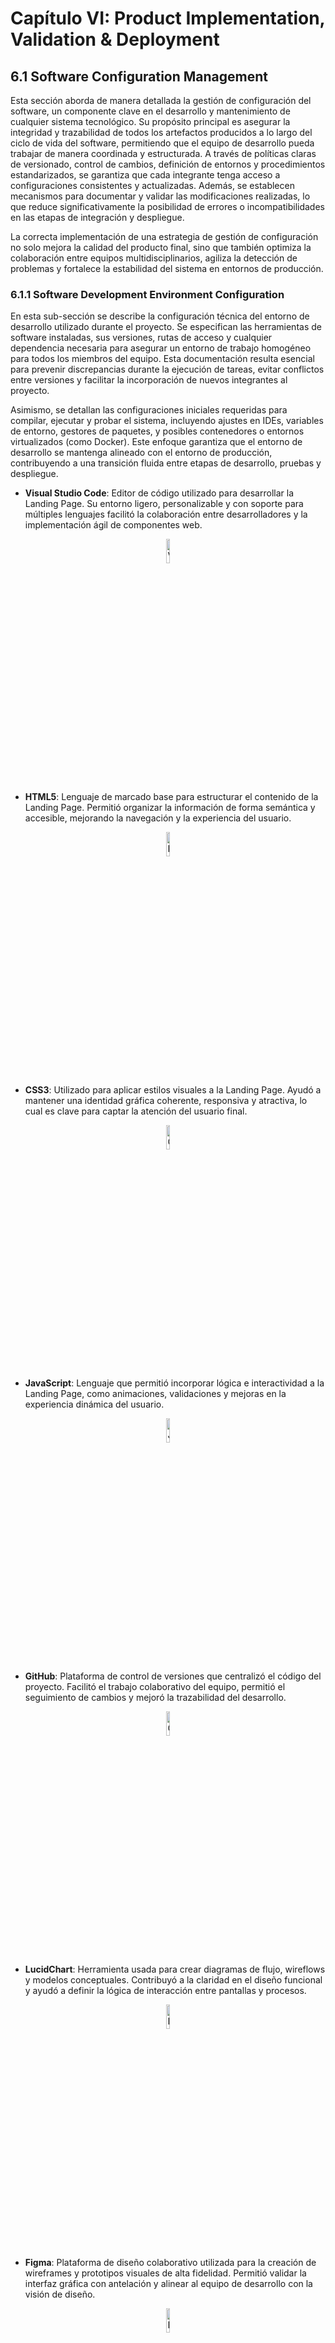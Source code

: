 # Capítulo VI: Product Implementation, Validation & Deployment

## 6.1 Software Configuration Management

Esta sección aborda de manera detallada la gestión de configuración del software, un componente clave en el desarrollo y mantenimiento de cualquier sistema tecnológico. Su propósito principal es asegurar la integridad y trazabilidad de todos los artefactos producidos a lo largo del ciclo de vida del software, permitiendo que el equipo de desarrollo pueda trabajar de manera coordinada y estructurada. A través de políticas claras de versionado, control de cambios, definición de entornos y procedimientos estandarizados, se garantiza que cada integrante tenga acceso a configuraciones consistentes y actualizadas. Además, se establecen mecanismos para documentar y validar las modificaciones realizadas, lo que reduce significativamente la posibilidad de errores o incompatibilidades en las etapas de integración y despliegue.

La correcta implementación de una estrategia de gestión de configuración no solo mejora la calidad del producto final, sino que también optimiza la colaboración entre equipos multidisciplinarios, agiliza la detección de problemas y fortalece la estabilidad del sistema en entornos de producción.

### 6.1.1 Software Development Environment Configuration

En esta sub-sección se describe la configuración técnica del entorno de desarrollo utilizado durante el proyecto. Se especifican las herramientas de software instaladas, sus versiones, rutas de acceso y cualquier dependencia necesaria para asegurar un entorno de trabajo homogéneo para todos los miembros del equipo. Esta documentación resulta esencial para prevenir discrepancias durante la ejecución de tareas, evitar conflictos entre versiones y facilitar la incorporación de nuevos integrantes al proyecto.

Asimismo, se detallan las configuraciones iniciales requeridas para compilar, ejecutar y probar el sistema, incluyendo ajustes en IDEs, variables de entorno, gestores de paquetes, y posibles contenedores o entornos virtualizados (como Docker). Este enfoque garantiza que el entorno de desarrollo se mantenga alineado con el entorno de producción, contribuyendo a una transición fluida entre etapas de desarrollo, pruebas y despliegue.



- **Visual Studio Code**: Editor de código utilizado para desarrollar la Landing Page. Su entorno ligero, personalizable y con soporte para múltiples lenguajes facilitó la colaboración entre desarrolladores y la implementación ágil de componentes web.

<div style="text-align: center;">
  <img src="../images/visualstudio.png" alt="Visual Studio Code" style="width:10%;"/>
</div>

- **HTML5**: Lenguaje de marcado base para estructurar el contenido de la Landing Page. Permitió organizar la información de forma semántica y accesible, mejorando la navegación y la experiencia del usuario.

<div style="text-align: center;">
  <img src="../images/html5.png" alt="HTML 5" style="width:10%;"/>
</div>

- **CSS3**: Utilizado para aplicar estilos visuales a la Landing Page. Ayudó a mantener una identidad gráfica coherente, responsiva y atractiva, lo cual es clave para captar la atención del usuario final.

<div style="text-align: center;">
  <img src="../images/css3.png" alt="CSS 3" style="width:10%;"/>
</div>

- **JavaScript**: Lenguaje que permitió incorporar lógica e interactividad a la Landing Page, como animaciones, validaciones y mejoras en la experiencia dinámica del usuario.

<div style="text-align: center;">
  <img src="../images/js.png" alt="JavaScript" style="width:10%;"/>
</div>

- **GitHub**: Plataforma de control de versiones que centralizó el código del proyecto. Facilitó el trabajo colaborativo del equipo, permitió el seguimiento de cambios y mejoró la trazabilidad del desarrollo.

<div style="text-align: center;">
  <img src="../images/github.png" alt="Github" style="width:10%;"/>
</div>

- **LucidChart**: Herramienta usada para crear diagramas de flujo, wireflows y modelos conceptuales. Contribuyó a la claridad en el diseño funcional y ayudó a definir la lógica de interacción entre pantallas y procesos.

<div style="text-align: center;">
  <img src="../images/lucidchart.png" alt="LucidChart" style="width:10%;"/>
</div>

- **Figma**: Plataforma de diseño colaborativo utilizada para la creación de wireframes y prototipos visuales de alta fidelidad. Permitió validar la interfaz gráfica con antelación y alinear al equipo de desarrollo con la visión de diseño.

<div style="text-align: center;">
  <img src="../images/figma.png" alt="Figma" style="width:10%;"/>
</div>

- **Android Studio**: Entorno de desarrollo para la aplicación móvil. Proporcionó las herramientas necesarias para programar, depurar, probar y empaquetar la app en dispositivos Android.

<div style="text-align: center;">
  <img src="../images/androidstudio.png" alt="CSS 3" style="width:10%;"/>
</div>

- **Kotlin**: Lenguaje de programación moderno utilizado para desarrollar la aplicación móvil. Su sintaxis clara y concisa mejoró la eficiencia del código y la productividad del equipo, alineándose con las mejores prácticas de desarrollo en Android.

<div style="text-align: center;">
  <img src="../images/kotilin.png" alt="Kotlin" style="width:10%;"/>
</div>

- **Trello**: Plataforma de gestión de tareas basada en tableros y tarjetas, utilizada para organizar y hacer seguimiento del progreso del equipo durante el desarrollo del proyecto. Facilitó la planificación de sprints, la asignación de responsabilidades y la visualización del avance en tiempo real, promoviendo una colaboración efectiva y una mejor administración del tiempo.

<div style="text-align: center;">
  <img src="../images/Trello.png" alt="Trello" style="width:10%;"/>
</div>


Cada una de estas herramientas fue seleccionada estratégicamente para cumplir con los objetivos del proyecto, asegurando una solución tecnológica robusta, escalable y centrada en la experiencia del usuario.

### 6.1.2 Source Code Management

**Repositorio de la Landing Page:**  
Durante el desarrollo de la Landing Page, utilizamos un repositorio centralizado en GitHub para almacenar y gestionar el código fuente del proyecto. Esto permitió el trabajo colaborativo, el control de versiones y la trazabilidad de cambios en el desarrollo.

**Implementación de GitFlow:**  
Para nuestra estrategia de gestión de versiones con Git, nos basamos en el modelo de ramificación propuesto en el artículo _“A successful Git branching model”_ de Vincent Driessen. Adoptamos el enfoque **GitFlow**, el cual proporciona una estructura clara y organizada para el desarrollo colaborativo, facilitando la integración y el mantenimiento del código.

- **Rama Principal (`main`)**: Contiene la versión estable en producción.  
- **Rama de Desarrollo (`develop`)**: Integra los últimos avances y funcionalidades en desarrollo. Actúa como entorno de integración continua.  
- **Rama de Lanzamiento (`release`)**: Utilizada para preparar una nueva versión del producto, permitiendo ajustes finales antes de su despliegue.  
  - Deriva de: `develop`  
  - Se fusiona con: `develop` y `main`  
- **Rama de Características (`feature`)**: Destinada al desarrollo de nuevas funcionalidades específicas del producto.  
  - Deriva de: `develop`  
  - Se fusiona con: `develop`  
- **Rama de Corrección Rápida (`hotfix`)**: Diseñada para aplicar soluciones urgentes a errores críticos detectados en producción.  
  - Deriva de: `main`  
  - Se fusiona con: `develop` y `main`  
- **Rama de Alcance (`scope`)**: Rama personalizada creada para gestionar desarrollos relacionados con un módulo o funcionalidad específica de gran tamaño o impacto. Su objetivo es permitir el aislamiento de tareas que abarquen múltiples ramas `feature`, mejorando la organización y facilitando su integración progresiva.  
  - Deriva de: `develop`  
  - Puede actuar como contenedor de varias `feature`  
  - Se fusiona con: `develop` o `release`, según el caso
  
<div style="text-align: center;">
  <img src="../images/gitflow.png" alt="Ejemplo ramas Gitflow" style="width:70%;"/>
</div>

**Conventional Commits:**  
Para mantener claridad y consistencia en los mensajes de confirmación (`commits`), adoptamos la convención **Conventional Commits**, la cual estandariza la estructura semántica de cada mensaje, permitiendo una mejor comprensión del historial de cambios y una posible automatización en la generación de changelogs.

**Tipos de mensajes utilizados:**

- `feat`: Incorporación de nuevas funcionalidades.
- `fix`: Corrección de errores o bugs.
- `docs`: Cambios relacionados con la documentación.
- `style`: Ajustes de formato sin impacto funcional.
- `refactor`: Reestructuración del código sin alterar su comportamiento.
- `test`: Adición o modificación de pruebas automatizadas.
- `chore`: Tareas de mantenimiento y configuraciones del entorno.
- `perf`: Mejoras orientadas al rendimiento del sistema.    

### 6.1.3 Source Code Style Guide & Conventions

Para garantizar un código legible, consistente y de fácil mantenimiento, se adoptaron las convenciones propuestas por Google en sus guías oficiales de estilo para HTML/CSS, JavaScript y Kotlin. La aplicación de estos lineamientos facilita el trabajo colaborativo, mejora la comprensión del código entre distintos desarrolladores y reduce significativamente la probabilidad de errores durante el desarrollo y mantenimiento del sistema.

#### Convenciones para HTML/CSS (Google HTML/CSS Style Guide)

Durante la implementación de la Landing Page, se aplicaron las siguientes buenas prácticas recomendadas:

- Declarar siempre el tipo de documento (`<!DOCTYPE html>`) al inicio.
- Usar minúsculas para los nombres de los elementos HTML (`<p>`, `<h1>`, `<section>`, etc.).
- Cerrar correctamente todos los elementos HTML (por ejemplo, `<p></p>`).
- Colocar entre comillas los valores de los atributos (por ejemplo, `<div class="container">`).
- Incluir los atributos `alt`, `width` y `height` en las imágenes para accesibilidad y rendimiento.
- Evitar líneas de código excesivamente largas para facilitar la lectura.
- No omitir el elemento `<title>` dentro del `<head>`.
- Incluir `meta tags` relevantes al inicio del documento, como codificación, viewport y descripciones.

Estas convenciones aseguran una estructura semántica clara y una mejor interpretación por parte de navegadores y motores de búsqueda, además de contribuir a una experiencia de usuario coherente.

#### Convenciones para JavaScript (Google JavaScript Style Guide)

Para el desarrollo de funcionalidades interactivas con JavaScript, se aplicaron las siguientes convenciones:

- Usar notación **camelCase** para nombrar variables y funciones (por ejemplo: `numberArray`, `calculateSum()`).
- Emplear **comillas simples** para definir cadenas de texto (`'Este es un string'`).
- Finalizar todas las sentencias con punto y coma (`;`) para evitar errores de interpretación.
- Evitar el uso de `var` para declarar variables, priorizando `let` o `const` según la necesidad de reasignación.

Estas prácticas ayudan a mantener un estilo uniforme en el código fuente y previenen errores comunes relacionados con el scope, la redeclaración de variables o la gestión de valores dinámicos.

#### Convenciones para Kotlin (Google Kotlin Style Guide)

En el desarrollo de la aplicación móvil, se utilizó **Android Studio** como entorno de desarrollo, y se siguieron las convenciones oficiales para Kotlin propuestas por Google, que permiten escribir código más limpio, expresivo y seguro. Las principales directrices aplicadas fueron:

- Usar **camelCase** para variables, funciones y nombres de métodos (`userName`, `getUserData()`).
- Declarar constantes con `val` y variables mutables con `var` solo cuando sea estrictamente necesario.
- Utilizar nombres significativos, claros y descriptivos para funciones y clases.
- Omitir el punto y coma (`;`) al final de las sentencias, dado que no es necesario en Kotlin.
- Aplicar sangrías de 4 espacios y mantener una estructura clara de bloques.
- Utilizar funciones de extensión, lambdas y expresiones funcionales donde sea apropiado, siguiendo el estilo idiomático de Kotlin.
- Dividir clases largas en archivos separados para mejorar la mantenibilidad y legibilidad del código.

Estas convenciones permitieron desarrollar una aplicación Android robusta, con código fácilmente entendible y adaptable por cualquier miembro del equipo. Además, se favoreció el uso de buenas prácticas modernas en el entorno Android, alineándose con los estándares actuales de la industria.

La aplicación sistemática de estas convenciones fortaleció la calidad del código entregado en todas las capas del proyecto, promoviendo la claridad, la eficiencia y la colaboración efectiva entre los integrantes del equipo.

### 6.1.4 Software Deployment Configuration

Para el despliegue de la Landing Page del proyecto, se utilizó **GitHub Pages**, una plataforma gratuita que permite publicar sitios web estáticos directamente desde un repositorio de GitHub. Esta herramienta facilitó la publicación rápida y eficiente del contenido web desarrollado en HTML, CSS y JavaScript, sin necesidad de utilizar servidores adicionales ni configuraciones complejas.

El proceso de despliegue se realizó vinculando el repositorio del proyecto con GitHub Pages, configurando la rama correspondiente y asegurando que el contenido de la carpeta raíz (o `/docs`, según el caso) contuviera todos los archivos necesarios para el funcionamiento del sitio.

**Enlace de la Landing Page:**  
🔗 [https://1acc0238-2510-346-g3-eazylogistics.github.io/LandingPage/](https://1acc0238-2510-346-g3-eazylogistics.github.io/LandingPage/)

Este enlace corresponde a la versión publicada de la Landing Page, accesible desde cualquier dispositivo con conexión a internet, permitiendo validar su funcionamiento y presentación visual.

#### Configuración del Despliegue

<div style="text-align: center;">
  <img src="../images/landing_page_repository.png" alt="Inicio de Repositorio" style="width:70%;"/>
</div>

<div style="text-align: center;">
  <img src="../images/github_pages_configuration.png" alt="Configuracion de Deploy" style="width:70%;"/>
</div>

<div style="text-align: center;">
  <img src="../images/Deploy Github.png" alt="Github Pages Configuration" style="width:70%;"/>
</div>

- Selección de rama (`main`).
- Ubicación del contenido (`root`).
- Confirmación del estado en la pestaña **Pages** del repositorio.
- Mensajes de confirmación de despliegue exitoso.

#### Resultado del Despliegue

<div style="text-align: center;">
  <img src="../images/Landing Face.png" alt="Evidencia del Deploy" style="width:70%;"/>
</div>

Este despliegue permitió contar con una presentación web funcional del producto desde las primeras etapas del desarrollo, facilitando su validación por parte de usuarios, stakeholders y evaluadores.


## 6.2 Landing Page & Mobile Application Implementation
En esta sección se detalla el proceso completo de implementación, pruebas, documentación y despliegue de la Landing Page, los Web Services y las Aplicaciones Móviles. Abarca desde la planificación inicial hasta la entrega final, asegurando que cada componente cumpla con los requisitos establecidos y funcione correctamente.

## 6.2.1 Sprint 1
En esta sección se registra y explica el avance en términos de producto y trabajo colaborativo para el Sprint 1. Durante este sprint, el equipo se enfocará en la implementación de la Landing Page, asegurando que cumpla con los requisitos establecidos y funcione correctamente.

### 6.2.1.1 Sprint Planning 1  
En esta sección se especifican los aspectos principales del Sprint Planning Meeting. Este encuentro es fundamental para definir los objetivos y tareas del Sprint 1, asegurando que todos los miembros del equipo estén alineados y preparados para comenzar el trabajo. A continuación, se presenta un cuadro resumen del Sprint Planning Meeting, que incluye los puntos clave discutidos y las decisiones tomadas.

| **Sprint #**                       | Sprint 1                                                                                                                                                                                                                                                                                                                           | 
|------------------------------------|------------------------------------------------------------------------------------------------------------------------------------------------------------------------------------------------------------------------------------------------------------------------------------------------------------------------------------|
| **Sprint Planning Background**     |                                                                                                                                                                                                                                                                                                                                    |
| Date:                              | 2025/05/10                                                                                                                                                                                                                                                                                                                         |
| Time:                              | 5:00 PM                                                                                                                                                                                                                                                                                                                            |
| Location:                          | Reunión virtual via Discord                                                                                                                                                                                                                                                                                                        |
| Prepared by:                       | Gabriel Braithuaite, Mathias Vasquez                                                                                                                                                                                                                                                                                               |
| Attendees (to planning meeting):   | Gabriel Braithuaite, Mathias Vasquez, Joaquin Pedraza, Jose Luza, Fabian Reyes                                                                                                                                                                                                                                                     |
| Sprint n – 1 Review Summary        | No aplica para Sprint 1                                                                                                                                                                                                                                                                                                            |
| Sprint n – 1 Retrospective Summary | No aplica para Sprint 1                                                                                                                                                                                                                                                                                                            |
| **Sprint Goal & User Stories**     |                                                                                                                                                                                                                                                                                                                                    | 
| Sprint 1 Goal                      | **Our focus is** on developing and implementing a functional and attractive Landing Page. <br> **We believe it delivers** a positive first impression and attracts potential users to explore more about our product. <br> **This will be confirmed when** the Landing Page is deployed and receives positive feedback from users. |
| Sprint 1 Velocity                  | Para este sprint 1, el equipo de EazyLogistics puede aceptar 18 Story Points, los cuales son abarcados en las User Stories de la primera EPIC.                                                                                                                                                                                     |
| Sum of Story Points                | 18                                                                                                                                                                                                                                                                                                                                 |

### 6.2.1.2 Aspect Leaders and Collaborators
En esta sección se especifican los aspectos principales del Sprint Planning Meeting. Este encuentro es fundamental para definir los objetivos y tareas del Sprint 1, asegurando que todos los miembros del equipo estén alineados y preparados para comenzar el trabajo. A continuación, se presenta un cuadro resumen del Sprint Planning Meeting, que incluye los puntos clave discutidos y las decisiones tomadas.

| **Sprint #**                       | Sprint 1                                                                                                                                                                                                                                                                                                                           | 
|------------------------------------|------------------------------------------------------------------------------------------------------------------------------------------------------------------------------------------------------------------------------------------------------------------------------------------------------------------------------------|
| **Sprint Planning Background**     |                                                                                                                                                                                                                                                                                                                                    |
| Date:                              | 2025/05/10                                                                                                                                                                                                                                                                                                                         |
| Time:                              | 5:00 PM                                                                                                                                                                                                                                                                                                                            |
| Location:                          | Reunión virtual via Discord                                                                                                                                                                                                                                                                                                        |
| Prepared by:                       | Gabriel Braithuaite, Mathias Vasquez                                                                                                                                                                                                                                                                                               |
| Attendees (to planning meeting):   | Gabriel Braithuaite, Mathias Vasquez, Joaquin Pedraza, Jose Luza, Fabian Reyes                                                                                                                                                                                                                                                     |
| Sprint n – 1 Review Summary        | No aplica para Sprint 1                                                                                                                                                                                                                                                                                                            |
| Sprint n – 1 Retrospective Summary | No aplica para Sprint 1                                                                                                                                                                                                                                                                                                            |
| **Sprint Goal & User Stories**     |                                                                                                                                                                                                                                                                                                                                    | 
| Sprint 1 Goal                      | **Our focus is** on developing and implementing a functional and attractive Landing Page. <br> **We believe it delivers** a positive first impression and attracts potential users to explore more about our product. <br> **This will be confirmed when** the Landing Page is deployed and receives positive feedback from users. |
| Sprint 1 Velocity                  | Para este sprint 1, el equipo de EazyLogistics puede aceptar 18 Story Points, los cuales son abarcados en las User Stories de la primera EPIC.                                                                                                                                                                                     |
| Sum of Story Points                | 18                                                                                                                                                                                                                                                                                                                                 |

### 6.2.1.3 Sprint Backlog 1  
En esta sección se presenta el Sprint Backlog del Sprint 1, que incluye las tareas y actividades planificadas para el desarrollo de la Landing Page. Cada tarea está asociada a una User Story específica, lo que permite al equipo realizar un seguimiento del progreso y asegurarse de que se cumplan los objetivos del sprint.

Screenshot del Sprint Backlog del Sprint 1 en Trello: https://trello.com/b/xzXIrtZu/eazylogistics

| **Sprint #** | Sprint 1                                     |                |                                                                               |                                                                                                                                                                                                    |                       |              |        |
|--------------|----------------------------------------------|----------------|-------------------------------------------------------------------------------|----------------------------------------------------------------------------------------------------------------------------------------------------------------------------------------------------|-----------------------|--------------|--------|
| User Story   |                                              | Work Item/Task |                                                                               |                                                                                                                                                                                                    |                       |              |        |
| Id           | Title                                        | Id             | Title                                                                         | Description                                                                                                                                                                                        | Estimation<br>(Hours) | Assined To   | Status |
| US001        | Acceso a la sección de Resumen	              | WI001          | Implementación de acceso a la sección de Resumen                              | Desarrollar y configurar la sección de información de la página de resumen para que los visitantes puedan acceder fácilmente y obtener información clara sobre la aplicación.                      | 1 hora                | Fabian Reyes | Done   |
| US002        | Acceso a la sección de Características	      | WI002          | Implementación de acceso a la sección de Características                      | Desarrollar y configurar la página de "Características" para que los visitantes puedan acceder fácilmente y enterarse de las características claves de la aplicación.                              | 1 hora                | Fabian Reyes | Done   | 
| US003        | Envío de Correos a los CEO de Easylogistics  | WI003          | Implementación de envío de correos a los CEO de Easylogistics                 | Desarrollar y configurar la funcionalidad que permita a los visitantes enviar correos con información adicional sobre las funcionalidades de la aplicación a los CEO de Easylogistics.             | 1 hora                | Fabian Reyes | Done   |
| US004        | Registro de Nuevos Usuarios                  | WI004          | Implementación de registro de nuevos usuarios                                 | Desarrollar y configurar la funcionalidad que permita a los visitantes registrarse como usuarios para ponerse en contacto y utilizar la aplicación.                                                | 1 hora                | Fabian Reyes | Done   |
| US005        | Información de Funcionalidades               | WI005          | Implementación de la sección de Información de Funcionalidades                | Desarrollar y configurar un sector en la página que detalle todas las funcionalidades que ofrece la aplicación.                                                                                    | 1 hora                | Fabian Reyes | Done   |
| US006        | Sector de Planes Disponibles                 | WI006          | Implementación del sector de Planes Disponibles                               | Desarrollar y configurar un sector en la página que muestre los diferentes planes que ofrece la aplicación, permitiendo a los visitantes escoger el que mejor se adapte a sus necesidades.         | 1 hora                | Fabian Reyes | Done   |
| US007        | Sector de Preguntas Frecuentes               | WI007          | Implementación del sector de Preguntas Frecuentes                             | Desarrollar y configurar un sector en la página que permita a los visitantes acceder a preguntas frecuentes y obtener respuestas rápidas a dudas comunes.                                          | 1 hora                | Fabian Reyes | Done   |
| US008        | 	Conexión de Easylogistics con la Aplicación | WI008          | Implementación de la sección de Conexión de Easylogistics con LogisticsMaster | Desarrollar y configurar una sección en la página que explique cómo Easylogistics está conectado con la aplicación, proporcionando a los visitantes una comprensión clara de su propósito y origen | 1 hora                | Fabian Reyes | Done   |

### 6.2.1.4 Development Evidence for Sprint Review  
En esta sección se explican y presentan los avances en la implementación de los productos de la solución según el alcance del Sprint 1. Durante este sprint, el equipo se ha enfocado en la creación y despliegue de la Landing Page

| Repository             | Branch | Commit Id | Commit Message       | Commit Message Body                                                     | Commited on (Date) |
|------------------------|--------|-----------|----------------------|-------------------------------------------------------------------------|--------------------|
| FabianTG25/LandingPage | main   | 2511ded   | Add files via upload | Se implementó la Landing Page con todas las funcionalidades requeridas. | 2025/05/14         |

Enlace al repositorio: https://github.com/1ACC0238-2510-346-G3-EazyLogistics/LandingPage

### 6.2.1.5 Testing Suite Evidence for Sprint Review  
Para este sprint, no se han realizado pruebas automatizadas, ya que el equipo ha decidido enfocarse en la implementación de la Landing Page y no se han desarrollado pruebas unitarias o de integración. Sin embargo, se han realizado pruebas manuales para asegurar que la Landing Page funcione correctamente y cumpla con los requisitos establecidos.
Se podrían implementar pruebas automatizadas utilizando herramientas como Selenium en futuros sprints, pero por el momento, el equipo ha optado por realizar pruebas manuales para asegurar la calidad del producto.

### 6.2.1.6 Execution Evidence for Sprint Review  
En este Sprint 1, el equipo ha desarrollado y desplegado la Landing Page, asegurando que cumpla con los requisitos establecidos y funcione correctamente. A continuación, se presentan las evidencias de ejecución del Sprint 1, que incluyen capturas de pantalla y descripciones de las funcionalidades implementadas.

<br>**Hero Section**: La sección principal de la Landing Page, que incluye una barra de navegación, un título
atractivo, una imagen llamativa y un botón de llamada a la acción.
<br> ![Landing Page Access](../images/landing_page_access.png)
<br>**About Section**: La sección que proporciona información sobre la aplicación y sus características principales.
Incluye un título, una descripción y una imagen representativa. Además, tiene uan sección sobre el equipo de
desarrollo.
<br> ![Landing Page About Section](../images/landing_page_about_section.png)
<br> ![Landing Page About Team Section](../images/landing_page_about_team_section.png)
<br>**Subscriptions Section**: La sección que muestra los diferentes planes de suscripción disponibles para los
usuarios. Incluye un título, una descripción y nuestros dos planes con precios y características.
<br> ![Landing Page Subscriptions Section](../images/landing_page_subscriptions_section.png)
<br>**Customers Section**: La sección que muestra los clientes actuales de la aplicación. Incluye un título y una
descripción de nuestros dos segmentos objetivos.
<br> ![Landing Page Customers Section](../images/landing_page_customers_section.png)
<br>**Contact Section**: La sección que permite a los usuarios ponerse en contacto con el equipo de desarrollo.
Incluye un formulario de contacto con campos para el nombre, correo electrónico y mensaje.
<br> ![Landing Page Contact Section](../images/landing_page_contact_section.png)
<br>**Footer Section**: La sección que incluye un aviso de derechos de autor.
<br> ![Landing Page Footer Section](../images/landing_page_footer_section.png)

### 6.2.1.7 Services Documentation Evidence for Sprint Review  
Este sprint 1 tuvo como enfoque principal la implementación de la Landing Page, por lo que no se han desarrollado Web Services. La documentación de Endpoints con OpenAPI y los detalles relacionados con Web Services serán relevantes en sprints futuros cuando se aborde la implementación y documentación de estos servicios. 

### 6.2.1.8 Software Deployment Evidence for Sprint Review  
En este Sprint 1, el equipo ha desplegado la Landing Page utilizando github pages. A continuación, se presentan las evidencias de despliegue del Sprint 1, que incluyen capturas de pantalla y pasos detallados del proceso de despliegue.
1. **Creación del Repositorio**: Se creó un repositorio en GitHub para alojar el código de la Landing Page. El repositorio se llama "LandingPage" y está disponible en la cuenta de GitHub del equipo.

url del repositorio: https://github.com/1ACC0238-2510-346-G3-EazyLogistics/LandingPage

2. **Configuración de GitHub Pages**: Se habilitó la opción de GitHub Pages en la configuración del repositorio. Esto permite que el contenido del repositorio se publique como una página web estática.
<br>
3. **Despliegue de la Landing Page**: Se subió el código HTML, CSS y JavaScript de la Landing Page al repositorio. GitHub Pages generó automáticamente una URL para acceder a la página.
<br>

4. **Acceso a la Landing Page**: La Landing Page se puede acceder a través de la URL proporcionada por GitHub Pages. Esta URL es pública y permite que cualquier persona acceda a la página.
<br> url de la landing page: https://1acc0238-2510-346-g3-eazylogistics.github.io/LandingPage/
5. **Evidencia del Despliegue**: Se realizó una captura de pantalla de la Landing Page desplegada para mostrar su apariencia y funcionalidad.


### 6.2.1.9 Team Collaboration Insights during Sprint  
Para el desarrollo de este sprint, el equipo designó a un integrante para el desarrollo de las actividades de implementación de la Landing Page.

GitHub insights del landing page:

![insights 4](../images/insights%204.png)

## 6.3 Validation Interviews
### 6.3.1 Diseño de entrevistas
### 6.3.2 Registro de entrevistas
### 6.3.3 Evaluacion segun heuristicas.
## 6.4 Video About-the-Product

https://drive.google.com/file/d/1nEC2087NMDjZOr1kUtbodWaVe4GtZ2F0/view?usp=sharing